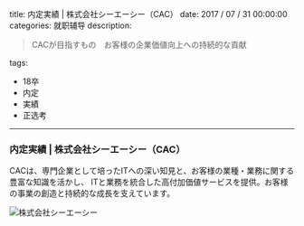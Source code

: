 title: 内定実績 | 株式会社シーエーシー（CAC）
date: 2017 / 07 / 31 00:00:00
categories: 就职辅导
description: <blockquote class="blockquote-center">CACが目指すもの　お客様の企業価値向上への持続的な貢献</blockquote>
tags: 
- 18卒
- 内定
- 実績
- 正选考

---

### 内定実績 | 株式会社シーエーシー（CAC）

CACは、専門企業として培ったITへの深い知見と、お客様の業種・業務に関する豊富な知識を活かし、 ITと業務を統合した高付加価値サービスを提供。お客様の事業の創造と持続的な成長を支えています。

![株式会社シーエーシー](http://wx4.sinaimg.cn/mw690/a9a40e85gy1fi6mlm4jyej21do1p4wni.jpg)